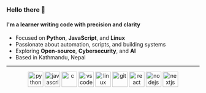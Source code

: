 ### Hello there 👋

#### I'm a learner writing code with precision and clarity  

- Focused on **Python**, **JavaScript**, and **Linux**  
- Passionate about automation, scripts, and building systems  
- Exploring **Open-source**, **Cybersecurity**, and **AI**  
- Based in Kathmandu, Nepal  

---

<p align="center">
  <!-- Languages -->
  <img src="https://cdn.jsdelivr.net/gh/devicons/devicon/icons/python/python-original.svg" alt="python" width="40" height="40"/>
  <img src="https://cdn.jsdelivr.net/gh/devicons/devicon/icons/javascript/javascript-original.svg" alt="javascript" width="40" height="40"/>
<img src="https://cdn.jsdelivr.net/gh/devicons/devicon/icons/c/c-original.svg" alt="c" width="40" height="40"/>


  <img src="https://cdn.jsdelivr.net/gh/devicons/devicon/icons/vscode/vscode-original.svg" alt="vscode" width="40" height="40"/>  
  <!-- OS & Tools -->
  <img src="https://cdn.jsdelivr.net/gh/devicons/devicon/icons/linux/linux-original.svg" alt="linux" width="40" height="40"/>
  <img src="https://cdn.jsdelivr.net/gh/devicons/devicon/icons/git/git-original.svg" alt="git" width="40" height="40"/>
  <!-- Frameworks -->
  <img src="https://cdn.jsdelivr.net/gh/devicons/devicon/icons/react/react-original.svg" alt="react" width="40" height="40"/>
  <img src="https://cdn.jsdelivr.net/gh/devicons/devicon/icons/nodejs/nodejs-original.svg" alt="nodejs" width="40" height="40"/>
  <img src="https://cdn.jsdelivr.net/gh/devicons/devicon/icons/nextjs/nextjs-original.svg" alt="nextjs" width="40" height="40"/>

</p>
